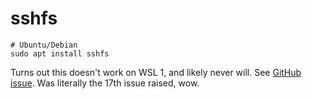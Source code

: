 # sshfs

```
# Ubuntu/Debian
sudo apt install sshfs
```

Turns out this doesn't work on WSL 1, and likely never will.
See [GitHub issue](https://github.com/microsoft/WSL/issues/17).
Was literally the 17th issue raised, wow.
